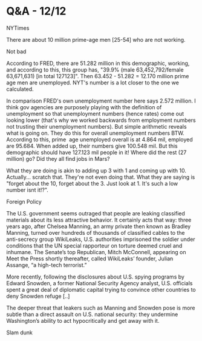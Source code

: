 # Q&A - 12/12

NYTimes

There are about 10 million prime-age men [25-54] who are not working.

Not bad

According to FRED, there are 51.282 million in this demographic,  working, and according to this, this group has, "39.9% (male 63,452,792/female 63,671,631) [in total 127123]". Then 63.452 - 51.282 = 12.170 million prime age men are unemployed. NYT's number is a lot closer to the one we calculated.

In comparison FRED's own unemployment number here says  2.572 million. I think gov agencies are purposely playing with the definition of unemployment so that unemployment numbers (hence rates) come out looking lower (that's why we worked backwards from employment numbers not trusting their unemployment numbers). But simple arithmetic reveals what is going on. They do this for overall unemployment numbers BTW. According to this, prime  age unemployed overall is at 4.864 mil, employed are 95.684. When added up, their numbers give 100.548 mil. But this demographic should have 127.123 mil people in it! Where did the rest (27 million) go? Did they all find jobs in Mars?

What they are doing is akin to adding up 3 with 1 and coming up with 10. Actually... scratch that. They're not even doing that. What they are saying is "forget about the 10, forget about the 3. Just look at 1. It's such a low number isnt it!?". 

Foreign Policy 

The U.S. government seems outraged that people are leaking classified materials about its less attractive behavior. It certainly acts that way: three years ago, after Chelsea Manning, an army private then known as Bradley Manning, turned over hundreds of thousands of classified cables to the anti-secrecy group WikiLeaks, U.S. authorities imprisoned the soldier under conditions that the UN special rapporteur on torture deemed cruel and inhumane. The Senate’s top Republican, Mitch McConnell, appearing on Meet the Press shortly thereafter, called WikiLeaks’ founder, Julian Assange, “a high-tech terrorist.”

More recently, following the disclosures about U.S. spying programs by Edward Snowden, a former National Security Agency analyst, U.S. officials spent a great deal of diplomatic capital trying to convince other countries to deny Snowden refuge [..]

The deeper threat that leakers such as Manning and Snowden pose is 
more subtle than a direct assault on U.S. national security: they 
undermine Washington’s ability to act hypocritically and get away with 
it.

Slam dunk











